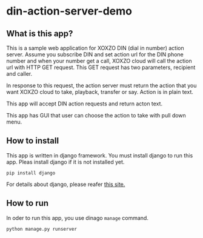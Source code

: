# din-action-server-demo

## What is this app?

This is a sample web application for XOXZO DIN (dial in number) action server.
Assume you subscribe DIN and set action url for the DIN phone number and when your number
get a call, XOXZO cloud will call the action url with HTTP GET request.
This GET request has two parameters, recipient and caller. 

In response to this request, the action server must return the action that you want XOXZO cloud to take,
playback, transfer or say. Action is in plain text.

This app will accept DIN action requests and return acton text.

This app has GUI that user can choose the action to take with pull down menu.

## How to install

This app is written in django framework. You must install django to run this app.
Pleas install django if it is not installed yet.

    pip install django

For details about django, please reafer [this site.](https://www.djangoproject.com)

## How to run

In oder to run this app, you use dinago `manage` command.
    
    python manage.py runserver

